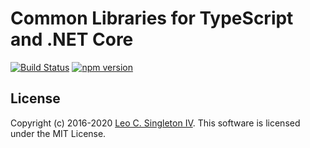 # Common Libraries for TypeScript and .NET Core

[![Build Status](https://dev.azure.com/leosingleton/commonlibs-ts/_apis/build/status/leosingleton.commonlibs-ts?branchName=master)](https://dev.azure.com/leosingleton/commonlibs-ts/_build/latest?definitionId=4&branchName=master)
[![npm version](https://badge.fury.io/js/%40leosingleton%2Fcommonlibs.svg)](https://badge.fury.io/js/%40leosingleton%2Fcommonlibs)

## License
Copyright (c) 2016-2020 [Leo C. Singleton IV](https://www.leosingleton.com/).
This software is licensed under the MIT License.
